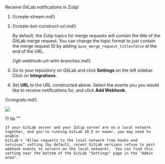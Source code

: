 Receive GitLab notifications in Zulip!

1. {!create-stream.md!}

1. {!create-bot-construct-url.md!}

    By default, the Zulip topics for merge requests will contain the
    title of the GitLab merge request.  You can change the topic format to
    just contain the merge request ID by adding
    `&use_merge_request_title=false` at the end of the URL.

    {!git-webhook-url-with-branches.md!}

1. Go to your repository on GitLab and click **Settings** on the left
   sidebar.  Click on **Integrations**.

1. Set **URL** to the URL constructed above. Select the events you
   you would like to receive notifications for, and click
   **Add Webhook**.

{!congrats.md!}

![](/static/images/integrations/gitlab/001.png)

!!! tip ""

    If your GitLab server and your Zulip server are on a local network
    together, and you're running GitLab 10.5 or newer, you may need to enable
    GitLab's "Allow requests to the local network from hooks and
    services" setting (by default, recent GitLab versions refuse to post
    webhook events to servers on the local network).  You can find this
    setting near the bottom of the GitLab "Settings" page in the "Admin area".
